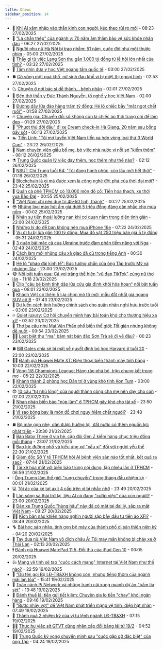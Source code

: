 ```yaml
---
title: Dnews
sidebar_position: 14
---
```


<!-- dantri-dnews:START -->
- 🤠 [Khi AI xâm nhập vào thần kinh con người, kéo theo rủi ro mới](https://dantri.com.vn/cong-nghe/khi-ai-xam-nhap-vao-than-kinh-con-nguoi-keo-theo-rui-ro-moi-20250226160202394.htm) - 08:23 27/02/2025
- 🌈 [&quot;Lá chắn thép&quot; của ngành y: 70 năm âm thầm bảo vệ sức khỏe nhân dân](https://dantri.com.vn/suc-khoe/la-chan-thep-cua-nganh-y-70-nam-am-tham-bao-ve-suc-khoe-nhan-dan-20250227121119001.htm) - 06:27 27/02/2025
- 🐎 [Người phụ nữ Hà Nội bị trao nhầm: 51 năm, cuộc đời như một thước phim](https://dantri.com.vn/doi-song/nguoi-phu-nu-ha-noi-bi-trao-nham-51-nam-cuoc-doi-nhu-mot-thuoc-phim-20250226121049318.htm) - 05:00 27/02/2025
- 👹 [Thấy gì từ việc Lạng Sơn thu gần 1.000 tỷ đồng từ lễ hội lớn nhất của tỉnh?](https://dantri.com.vn/du-lich/thay-gi-tu-viec-lang-son-thu-gan-1000-ty-dong-tu-le-hoi-lon-nhat-cua-tinh-20250226232957519.htm) - 03:32 27/02/2025
- 🫶 [Tầm nhìn đưa y học Việt ngang tầm quốc tế](https://dantri.com.vn/xa-hoi/tam-nhin-dua-y-hoc-viet-ngang-tam-quoc-te-20250225144624245.htm) - 03:00 27/02/2025
- ⛽️ [Có vòng một quá khổ, nữ sinh đau khổ vì bị miệt thị ngoại hình](https://dantri.com.vn/giao-duc/co-vong-mot-qua-kho-nu-sinh-dau-kho-vi-bi-miet-thi-ngoai-hinh-20250226225307724.htm) - 02:53 27/02/2025
- 🌜 [Chuyện ở nơi bác sĩ dễ thành... bệnh nhân](https://dantri.com.vn/suc-khoe/chuyen-o-noi-bac-si-de-thanh-benh-nhan-20250226170109253.htm) - 02:01 27/02/2025
- 💪 [Đền thờ thần y Đức Thánh Nguyễn, tổ nghề y học Việt Nam](https://dantri.com.vn/xa-hoi/den-tho-than-y-duc-thanh-nguyen-to-nghe-y-hoc-viet-nam-20250227083905135.htm) - 02:00 27/02/2025
- 🎊 [Đường dây lừa đảo hàng trăm tỷ đồng: Hé lộ chiếc bẫy &quot;mật ngọt chết ruồi&quot;](https://dantri.com.vn/phap-luat/duong-day-lua-dao-hang-tram-ty-dong-he-lo-chiec-bay-mat-ngot-chet-ruoi-20250227081004887.htm) - 01:58 27/02/2025
- 🔥 [Chuyên gia: Chuyển đổi số không còn là chiếc áo thời trang chỉ để làm đẹp](https://dantri.com.vn/kinh-doanh/chuyen-gia-chuyen-doi-so-khong-con-la-chiec-ao-thoi-trang-chi-de-lam-dep-20250222144024094.htm) - 01:29 27/02/2025
- 👀 [&quot;Phượt thủ đời đầu&quot; đi xe Dream check-in Hà Giang, 20 năm sau bỗng gây sốt](https://dantri.com.vn/du-lich/phuot-thu-doi-dau-di-xe-dream-check-in-ha-giang-20-nam-sau-bong-gay-sot-20250226170120919.htm) - 00:13 27/02/2025
- 🏊 [Tiến Linh: &quot;Tôi mơ tuyển Việt Nam tiến xa hơn vòng loại thứ 3 World Cup&quot;](https://dantri.com.vn/the-thao/tien-linh-toi-mo-tuyen-viet-nam-tien-xa-hon-vong-loai-thu-3-world-cup-20250227010157248.htm) - 23:22 26/02/2025
- 🥸 [Nam chuyên viên giấu bố mẹ, bỏ việc nhà nước vì nỗi sợ &quot;kiếm thêm&quot;](https://dantri.com.vn/lao-dong-viec-lam/nam-chuyen-vien-giau-bo-me-bo-viec-nha-nuoc-vi-noi-so-kiem-them-20250224214041556.htm) - 08:12 26/02/2025
- ⚗️ [Trung Quốc quản lý việc dạy thêm, học thêm như thế nào?](https://dantri.com.vn/giao-duc/trung-quoc-quan-ly-viec-day-them-hoc-them-nhu-the-nao-20250224201829072.htm) - 02:12 26/02/2025
- 🐲 [NSƯT Chí Trung tuổi 64: &quot;Tôi đang hạnh phúc, còn lâu mới hết thời&quot;](https://dantri.com.vn/giai-tri/nsut-chi-trung-tuoi-64-toi-dang-hanh-phuc-con-lau-moi-het-thoi-20250225074436993.htm) - 01:18 26/02/2025
- 🌁 [Blockchain là gì mà được xem là công nghệ đột phá của thời đại mới?](https://dantri.com.vn/cong-nghe/blockchain-la-gi-ma-duoc-xem-la-cong-nghe-dot-pha-cua-thoi-dai-moi-20250226014646778.htm) - 23:42 25/02/2025
- 🧐 [Quán cà phê TPHCM có 10.000 món đồ cổ: Tiền hóa thạch, xe thời vua Bảo Đại](https://dantri.com.vn/doi-song/quan-ca-phe-tphcm-co-10000-mon-do-co-tien-hoa-thach-xe-thoi-vua-bao-dai-20250222053429286.htm) - 00:55 25/02/2025
- 👹 [&quot;Việt Nam chỉ nên duy trì 45-50 tỉnh, thành&quot;](https://dantri.com.vn/xa-hoi/viet-nam-chi-nen-duy-tri-45-50-tinh-thanh-20250224220741967.htm) - 00:27 25/02/2025
- 😎 [Những loại máy hút ẩm giá dưới 5 triệu đồng đáng cân nhắc cho mùa nồm](https://dantri.com.vn/cong-nghe/nhung-loai-may-hut-am-gia-duoi-5-trieu-dong-dang-can-nhac-cho-mua-nom-20250225011157728.htm) - 00:02 25/02/2025
- 🤭 [Nhân sự tiến thoái lưỡng nan khi cơ quan nằm trong diện tinh giản](https://dantri.com.vn/lao-dong-viec-lam/nhan-su-tien-thoai-luong-nan-khi-co-quan-nam-trong-dien-tinh-gian-20250224134342626.htm) - 23:00 24/02/2025
- 🦣 [Những lý do để bạn không nên mua iPhone 16e](https://dantri.com.vn/cong-nghe/nhung-ly-do-de-ban-khong-nen-mua-iphone-16e-20250224141540398.htm) - 07:22 24/02/2025
- 🙉 [Vụ đi tu bị lừa gần 100 tỷ đồng: Mua đồ vật 250 triệu bán giá 5 tỷ đồng](https://dantri.com.vn/phap-luat/vu-di-tu-bi-lua-gan-100-ty-dong-mua-do-vat-250-trieu-ban-gia-5-ty-dong-20250224113813036.htm) - 05:31 24/02/2025
- 🗽 [3 quân bài mặc cả của Ukraine trước đàm phán tiềm năng với Nga](https://dantri.com.vn/the-gioi/3-quan-bai-mac-ca-cua-ukraine-truoc-dam-phan-tiem-nang-voi-nga-20250219212237705.htm) - 02:49 24/02/2025
- 🐻 [Cách làm mới những câu xã giao đã cũ trong tiếng Anh](https://dantri.com.vn/giao-duc/cach-lam-moi-nhung-cau-xa-giao-da-cu-trong-tieng-anh-20250223112459307.htm) - 00:30 24/02/2025
- 🫣 [Hé lộ &quot;pháo đài kinh tế&quot;: Bức tường chắn của ông Tập trước Mỹ và phương Tây](https://dantri.com.vn/kinh-doanh/he-lo-phao-dai-kinh-te-buc-tuong-chan-cua-ong-tap-truoc-my-va-phuong-tay-20250219215110426.htm) - 23:00 23/02/2025
- 🐵 [Nổi bật tuần qua: Cá voi trắng thể hiện &quot;vũ đạo TikTok&quot; cùng nữ thợ lặn](https://dantri.com.vn/khoa-hoc/noi-bat-tuan-qua-ca-voi-trang-the-hien-vu-dao-tiktok-cung-nu-tho-lan-20250223155219217.htm) - 11:18 23/02/2025
- 🥷 [Clip &quot;cậu bé bình tĩnh dập lửa cứu gia đình khỏi hỏa hoạn&quot; nổi bật tuần qua](https://dantri.com.vn/cong-nghe/clip-cau-be-binh-tinh-dap-lua-cuu-gia-dinh-khoi-hoa-hoan-noi-bat-tuan-qua-20250223135942311.htm) - 08:01 23/02/2025
- 🐻 [Khách Việt có thêm 5 lựa chọn mô tô mới, mẫu đắt nhất giá ngang SUV cỡ B](https://dantri.com.vn/o-to-xe-may/khach-viet-co-them-5-lua-chon-mo-to-moi-mau-dat-nhat-gia-ngang-suv-co-b-20250223011738445.htm) - 07:43 23/02/2025
- 🥸 [Dự kiến cách tính hưởng chính sách cho quân nhân nghỉ hưu trước tuổi](https://dantri.com.vn/xa-hoi/du-kien-cach-tinh-huong-chinh-sach-cho-quan-nhan-nghi-huu-truoc-tuoi-20250223093153394.htm) - 03:06 23/02/2025
- 🔥 [Quiet luxury: Cơ hội chuyển mình hay bài toán khó cho thương hiệu xa xỉ?](https://dantri.com.vn/kinh-doanh/quiet-luxury-co-hoi-chuyen-minh-hay-bai-toan-kho-cho-thuong-hieu-xa-xi-20250222202852401.htm) - 02:52 23/02/2025
- 🥰 [Thơ ba câu như Mai Văn Phấn phổ biến thế giới: Tối giản nhưng không dễ nuốt](https://dantri.com.vn/giai-tri/tho-ba-cau-nhu-mai-van-phan-pho-bien-the-gioi-toi-gian-nhung-khong-de-nuot-20250222204746366.htm) - 00:54 23/02/2025
- 👨‍🏫 [Loạt biệt thự &quot;ma&quot; băm nát bán đảo Sơn Trà sẽ đi về đâu?](https://dantri.com.vn/xa-hoi/loat-biet-thu-ma-bam-nat-ban-dao-son-tra-se-di-ve-dau-20250222164436514.htm) - 00:23 23/02/2025
- ⛽️ [Bill Gates chia sẻ bí mật về quyết định bỏ học Harvard ở tuổi 20](https://dantri.com.vn/giao-duc/bill-gates-chia-se-bi-mat-ve-quyet-dinh-bo-hoc-harvard-o-tuoi-20-20250221153552791.htm) - 23:00 22/02/2025
- 🧑‍💻 [Đánh giá Huawei Mate XT: Điện thoại biến thành máy tính bảng](https://dantri.com.vn/cong-nghe/danh-gia-huawei-mate-xt-dien-thoai-bien-thanh-may-tinh-bang-20250221031625647.htm) - 10:03 22/02/2025
- 💪 [Vòng 1/8 Champions League: Hàng rào phá bỏ, trận chung kết trong mơ](https://dantri.com.vn/the-thao/vong-18-champions-league-hang-rao-pha-bo-tran-chung-ket-trong-mo-20250222014921798.htm) - 05:22 22/02/2025
- 🔭 [Khánh thành 2 phòng học Dân trí ở vùng khó tỉnh Kon Tum](https://dantri.com.vn/tam-long-nhan-ai/khanh-thanh-2-phong-hoc-dan-tri-o-vung-kho-tinh-kon-tum-20250222064709729.htm) - 03:00 22/02/2025
- 😎 [10 câu &quot;tự nhủ lòng&quot; của người thành công cha mẹ nên dạy cho con](https://dantri.com.vn/giao-duc/10-cau-tu-nhu-long-cua-nguoi-thanh-cong-cha-me-nen-day-cho-con-20250220115908683.htm) - 02:00 22/02/2025
- 🦩 [Nhan nhản biển báo &quot;núp lùm&quot; ở TPHCM gây khó cho tài xế](https://dantri.com.vn/xa-hoi/nhan-nhan-bien-bao-nup-lum-o-tphcm-gay-kho-cho-tai-xe-20250214221756360.htm) - 23:50 21/02/2025
- 🐻 [Vì sao bóng bay là món đồ chơi nguy hiểm chết người?](https://dantri.com.vn/khoa-hoc/vi-sao-bong-bay-la-mon-do-choi-nguy-hiem-chet-nguoi-20250222014849542.htm) - 23:48 21/02/2025
- ⛽️ [Bộ máy gọn nhẹ, dân được hưởng lợi, đất nước có thêm nguồn lực phát triển](https://dantri.com.vn/xa-hoi/bo-may-gon-nhe-dan-duoc-huong-loi-dat-nuoc-co-them-nguon-luc-phat-trien-20250221231317191.htm) - 23:30 21/02/2025
- 📝 [Bán Baby Three ở vỉa hè, cặp đôi Gen Z kiếm hàng chục triệu đồng mỗi tháng](https://dantri.com.vn/doi-song/ban-baby-three-o-via-he-cap-doi-gen-z-kiem-hang-chuc-trieu-dong-moi-thang-20250110191921449.htm) - 23:07 21/02/2025
- 💯 [Bạo lực đường phố và kiểu ứng xử &quot;xấu xí&quot; đối với người yếu thế](https://dantri.com.vn/phap-luat/bao-luc-duong-pho-va-kieu-ung-xu-xau-xi-doi-voi-nguoi-yeu-the-20250221121511799.htm) - 22:30 21/02/2025
- 🤠 [Giám đốc Sở Y tế TPHCM hỏi AI bệnh viện sản nào tốt nhất, kết quả ra sao?](https://dantri.com.vn/suc-khoe/giam-doc-so-y-te-tphcm-hoi-ai-benh-vien-san-nao-tot-nhat-ket-qua-ra-sao-20250221141745135.htm) - 07:44 21/02/2025
- 🧐 [Tài xế hoa mắt với biển báo trùng nội dung, lặp nhiều lần ở TPHCM](https://dantri.com.vn/xa-hoi/tai-xe-hoa-mat-voi-bien-bao-trung-noi-dung-lap-nhieu-lan-o-tphcm-20250219170706132.htm) - 06:59 21/02/2025
- 🕯 [Ông Trump làm thế giới &quot;rung chuyển&quot; trong tháng đầu nhiệm kỳ](https://dantri.com.vn/the-gioi/ong-trump-lam-the-gioi-rung-chuyen-trong-thang-dau-nhiem-ky-20250219205124325.htm) - 00:01 21/02/2025
- 💻 [Tội ác của kẻ tạt axit 4 cấp trên vì bị nhắc nhở](https://dantri.com.vn/phap-luat/toi-ac-cua-ke-tat-axit-4-cap-tren-vi-bi-nhac-nho-20250220133123014.htm) - 23:49 20/02/2025
- 🌋 [Làn sóng sa thải trở lại, liệu AI có đang &quot;cướp việc&quot; của con người?](https://dantri.com.vn/kinh-doanh/lan-song-sa-thai-tro-lai-lieu-ai-co-dang-cuop-viec-cua-con-nguoi-20250219164130298.htm) - 23:00 20/02/2025
- 🤖 [Dàn xe Trung Quốc &quot;hùng hậu&quot; này đã có mặt tại đại lý, sắp ra mắt Việt Nam](https://dantri.com.vn/o-to-xe-may/dan-xe-trung-quoc-hung-hau-nay-da-co-mat-tai-dai-ly-sap-ra-mat-viet-nam-20250220132456816.htm) - 09:27 20/02/2025
- 🧑‍💻 [Kịch bản nào khiến hàng nghìn người sập bẫy đầu tư tiền ảo XFI?](https://dantri.com.vn/phap-luat/kich-ban-nao-khien-hang-nghin-nguoi-sap-bay-dau-tu-tien-ao-xfi-20250220145029997.htm) - 08:49 20/02/2025
- 🪜 [Bài học sáp nhập, tinh gọn bộ máy của thành phố di sản thiên niên kỷ](https://dantri.com.vn/xa-hoi/bai-hoc-sap-nhap-tinh-gon-bo-may-cua-thanh-pho-di-san-thien-nien-ky-20250220105113136.htm) - 04:20 20/02/2025
- 🚀 [Tay đua nữ Việt Nam vô địch châu Á: Tôi may mắn không bị cháy xe ở Thái Lan](https://dantri.com.vn/the-thao/tay-dua-nu-viet-nam-vo-dich-chau-a-toi-may-man-khong-bi-chay-xe-o-thai-lan-20250219163106399.htm) - 02:13 20/02/2025
- 🕴 [Đánh giá Huawei MatePad 11.5: Đối thủ của iPad Gen 10](https://dantri.com.vn/cong-nghe/danh-gia-huawei-matepad-115-doi-thu-cua-ipad-gen-10-20250219221909697.htm) - 00:05 20/02/2025
- 👍 [Mạng vệ tinh sẽ tạo &quot;cuộc cách mạng&quot; Internet tại Việt Nam như thế nào?](https://dantri.com.vn/khoa-hoc/mang-ve-tinh-se-tao-cuoc-cach-mang-internet-tai-viet-nam-nhu-the-nao-20250219162445934.htm) - 22:59 19/02/2025
- 🥳 [&quot;Dù tên gọi Bộ LĐ-TB&amp;XH không còn, nhưng tiếng thơm của ngành mãi lan tỏa&quot;](https://dantri.com.vn/lao-dong-viec-lam/du-ten-goi-bo-ld-tbxh-khong-con-nhung-tieng-thom-cua-nganh-mai-lan-toa-20250219220651689.htm) - 15:41 19/02/2025
- 🥳 [Toàn cảnh Pi Network và những tranh cãi xung quanh dự án &quot;bấm tia sét&quot;](https://dantri.com.vn/cong-nghe/toan-canh-pi-network-va-nhung-tranh-cai-xung-quanh-du-an-bam-tia-set-20250219163951870.htm) - 13:48 19/02/2025
- 🦩 [Đánh thuế lãi tiền gửi tiết kiệm: Chuyên gia lo tiền &quot;chạy&quot; khỏi ngân hàng](https://dantri.com.vn/kinh-doanh/danh-thue-lai-tien-gui-tiet-kiem-chuyen-gia-lo-tien-chay-khoi-ngan-hang-20250219155547909.htm) - 09:46 19/02/2025
- 🗽 [&quot;Bước nhảy vọt&quot; để Việt Nam phát triển mạng vệ tinh, điện hạt nhân](https://dantri.com.vn/khoa-hoc/buoc-nhay-vot-de-viet-nam-phat-trien-mang-ve-tinh-dien-hat-nhan-20250219144357938.htm) - 07:49 19/02/2025
- 🤖 [Thành quả 2 nhiệm kỳ của vị tư lệnh ngành LĐ-TB&amp;XH](https://dantri.com.vn/lao-dong-viec-lam/thanh-qua-2-nhiem-ky-cua-vi-tu-lenh-nganh-ld-tbxh-20250219133518101.htm) - 07:15 19/02/2025
- 🧑‍🏫 [Thực hư việc sở GTVT dừng nhận cấp đổi bằng lái từ 19/2](https://dantri.com.vn/xa-hoi/thuc-hu-viec-so-gtvt-dung-nhan-cap-doi-bang-lai-tu-192-20250219111324582.htm) - 04:52 19/02/2025
- 👨‍🏫 [Trung Quốc kỳ vọng chuyển mình sau &quot;cuộc gặp gỡ đặc biệt&quot; của ông Tập](https://dantri.com.vn/kinh-doanh/trung-quoc-ky-vong-chuyen-minh-sau-cuoc-gap-go-dac-biet-cua-ong-tap-20250219102319415.htm) - 04:24 19/02/2025<!-- dantri-dnews:END -->
